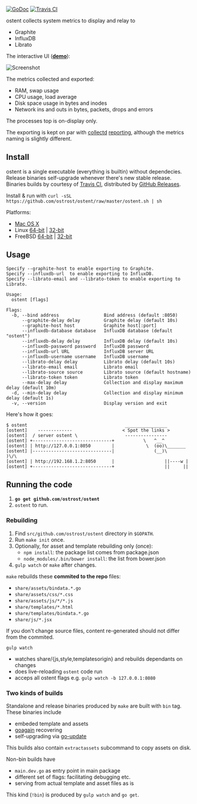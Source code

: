 [![GoDoc](https://godoc.org/github.com/ostrost/ostent?status.svg)](https://godoc.org/github.com/ostrost/ostent)
[![Travis CI](https://travis-ci.org/ostrost/ostent.svg?branch=master)](https://travis-ci.org/ostrost/ostent)

ostent collects system metrics to display and relay to

- Graphite
- InfluxDB
- Librato

The interactive UI ([**demo**](http://demo.ostrost.com/)):

![Screenshot](https://www.ostrost.com/ostent/screenshot.png)

The metrics collected and exported:
- RAM, swap usage
- CPU usage, load average
- Disk space usage in bytes and inodes
- Network ins and outs in bytes, packets, drops and errors

The processes top is on-display only.

The exporting is kept on par with [collectd](https://collectd.org/)
[reporting](https://collectd.org/wiki/index.php/Plugin:Write_Graphite),
although the metrics naming is slightly different.

## Install

ostent is a single executable (everything is builtin) without dependecies.
Release binaries self-upgrade whenever there's new stable release.
Binaries builds by courtesy of [Travis CI](https://travis-ci.org/ostrost/ostent),
distributed by [GitHub Releases](https://github.com/ostrost/ostent/releases).

Install & run with `curl -sSL https://github.com/ostrost/ostent/raw/master/ostent.sh | sh`

Platforms:

   - [Mac OS X](https://github.com/ostrost/ostent/releases/download/v0.5.0/Darwin.x86_64)
   - Linux [64-bit](https://github.com/ostrost/ostent/releases/download/v0.5.0/Linux.x86_64) | [32-bit](https://github.com/ostrost/ostent/releases/download/v0.5.0/Linux.i686)
   - FreeBSD [64-bit](https://github.com/ostrost/ostent/releases/download/v0.5.0/FreeBSD.amd64) | [32-bit](https://github.com/ostrost/ostent/releases/download/v0.5.0/FreeBSD.i386)

## Usage

```
Specify --graphite-host to enable exporting to Graphite.
Specify --influxdb-url  to enable exporting to InfluxDB.
Specify --librato-email and --librato-token to enable exporting to Librato.

Usage:
  ostent [flags]
  
Flags:
  -b, --bind address                 Bind address (default :8050)
      --graphite-delay delay         Graphite delay (default 10s)
      --graphite-host host           Graphite host[:port]
      --influxdb-database database   InfluxDB database (default "ostent")
      --influxdb-delay delay         InfluxDB delay (default 10s)
      --influxdb-password password   InfluxDB password
      --influxdb-url URL             InfluxDB server URL
      --influxdb-username username   InfluxDB username
      --librato-delay delay          Librato delay (default 10s)
      --librato-email email          Librato email
      --librato-source source        Librato source (default hostname)
      --librato-token token          Librato token
      --max-delay delay              Collection and display maximum delay (default 10m)
  -d, --min-delay delay              Collection and display minimum delay (default 1s)
  -v, --version                      Display version and exit
```

Here's how it goes:

```
$ ostent                                     ________________
[ostent]    -------------                   < Spot the links >
[ostent]  / server ostent \                  ----------------
[ostent] +------------------------------+           \   ^__^
[ostent] | http://127.0.0.1:8050        |            \  (oo)\_______
[ostent] |------------------------------|               (__)\       )\/\
[ostent] | http://192.168.1.2:8050      |                   ||----w |
[ostent] +------------------------------+                   ||     ||
```

## Running the code

1. **`go get github.com/ostrost/ostent`**
2. `ostent` to run.

### Rebuilding

1. Find `src/github.com/ostrost/ostent` directory in `$GOPATH`.
2. Run `make init` once.
3. Optionally, for asset and template rebuilding only (once):
   - `npm install`: the package list comes from package.json
   - `node_modules/.bin/bower install`: the list from bower.json
4. `gulp watch` or `make` after changes.

`make` rebuilds these **commited to the repo** files:
- `share/assets/bindata.*.go`
- `share/assets/css/*.css`
- `share/assets/js/*/*.js`
- `share/templates/*.html`
- `share/templates/bindata.*.go`
- `share/js/*.jsx`

If you don't change source files, content re-generated
should not differ from the commited.

`gulp watch`

- watches share/{js,style,templatesorigin} and rebuilds dependants on changes
- does live-reloading `ostent` code run
- acceps all ostent flags e.g. `gulp watch -b 127.0.0.1:8080`

### Two kinds of builds

Standalone and release binaries produced by `make` are built with `bin` tag.
These binaries include

- embeded template and assets
- [goagain](https://github.com/rcrowley/goagain) recovering
- self-upgrading via [go-update](https://github.com/inconshreveable/go-update)

This builds also contain `extractassets` subcommand to copy assets on disk.

Non-bin builds have
- `main.dev.go` as entry point in main package
- different set of flags: facilitating debugging etc.
- serving from actual template and asset files as is

This kind (`!bin`) is produced by `gulp watch` and `go get`.
